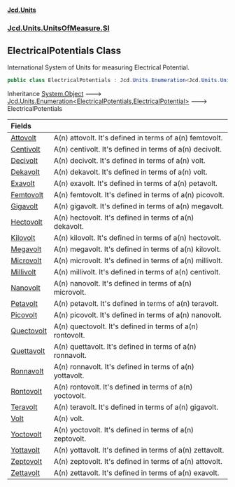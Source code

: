 #### [Jcd.Units](index.md 'index')
### [Jcd.Units.UnitsOfMeasure.SI](Jcd.Units.UnitsOfMeasure.SI.md 'Jcd.Units.UnitsOfMeasure.SI')

## ElectricalPotentials Class

International System of Units for measuring Electrical Potential.

```csharp
public class ElectricalPotentials : Jcd.Units.Enumeration<Jcd.Units.UnitsOfMeasure.SI.ElectricalPotentials, Jcd.Units.UnitTypes.ElectricalPotential>
```

Inheritance [System.Object](https://docs.microsoft.com/en-us/dotnet/api/System.Object 'System.Object') &#129106; [Jcd.Units.Enumeration&lt;](Jcd.Units.Enumeration_TEnumeration,T_.md 'Jcd.Units.Enumeration<TEnumeration,T>')[ElectricalPotentials](Jcd.Units.UnitsOfMeasure.SI.ElectricalPotentials.md 'Jcd.Units.UnitsOfMeasure.SI.ElectricalPotentials')[,](Jcd.Units.Enumeration_TEnumeration,T_.md 'Jcd.Units.Enumeration<TEnumeration,T>')[ElectricalPotential](Jcd.Units.UnitTypes.ElectricalPotential.md 'Jcd.Units.UnitTypes.ElectricalPotential')[&gt;](Jcd.Units.Enumeration_TEnumeration,T_.md 'Jcd.Units.Enumeration<TEnumeration,T>') &#129106; ElectricalPotentials

| Fields | |
| :--- | :--- |
| [Attovolt](Jcd.Units.UnitsOfMeasure.SI.ElectricalPotentials.Attovolt.md 'Jcd.Units.UnitsOfMeasure.SI.ElectricalPotentials.Attovolt') | A(n) attovolt. It's defined in terms of a(n) femtovolt. |
| [Centivolt](Jcd.Units.UnitsOfMeasure.SI.ElectricalPotentials.Centivolt.md 'Jcd.Units.UnitsOfMeasure.SI.ElectricalPotentials.Centivolt') | A(n) centivolt. It's defined in terms of a(n) decivolt. |
| [Decivolt](Jcd.Units.UnitsOfMeasure.SI.ElectricalPotentials.Decivolt.md 'Jcd.Units.UnitsOfMeasure.SI.ElectricalPotentials.Decivolt') | A(n) decivolt. It's defined in terms of a(n) volt. |
| [Dekavolt](Jcd.Units.UnitsOfMeasure.SI.ElectricalPotentials.Dekavolt.md 'Jcd.Units.UnitsOfMeasure.SI.ElectricalPotentials.Dekavolt') | A(n) dekavolt. It's defined in terms of a(n) volt. |
| [Exavolt](Jcd.Units.UnitsOfMeasure.SI.ElectricalPotentials.Exavolt.md 'Jcd.Units.UnitsOfMeasure.SI.ElectricalPotentials.Exavolt') | A(n) exavolt. It's defined in terms of a(n) petavolt. |
| [Femtovolt](Jcd.Units.UnitsOfMeasure.SI.ElectricalPotentials.Femtovolt.md 'Jcd.Units.UnitsOfMeasure.SI.ElectricalPotentials.Femtovolt') | A(n) femtovolt. It's defined in terms of a(n) picovolt. |
| [Gigavolt](Jcd.Units.UnitsOfMeasure.SI.ElectricalPotentials.Gigavolt.md 'Jcd.Units.UnitsOfMeasure.SI.ElectricalPotentials.Gigavolt') | A(n) gigavolt. It's defined in terms of a(n) megavolt. |
| [Hectovolt](Jcd.Units.UnitsOfMeasure.SI.ElectricalPotentials.Hectovolt.md 'Jcd.Units.UnitsOfMeasure.SI.ElectricalPotentials.Hectovolt') | A(n) hectovolt. It's defined in terms of a(n) dekavolt. |
| [Kilovolt](Jcd.Units.UnitsOfMeasure.SI.ElectricalPotentials.Kilovolt.md 'Jcd.Units.UnitsOfMeasure.SI.ElectricalPotentials.Kilovolt') | A(n) kilovolt. It's defined in terms of a(n) hectovolt. |
| [Megavolt](Jcd.Units.UnitsOfMeasure.SI.ElectricalPotentials.Megavolt.md 'Jcd.Units.UnitsOfMeasure.SI.ElectricalPotentials.Megavolt') | A(n) megavolt. It's defined in terms of a(n) kilovolt. |
| [Microvolt](Jcd.Units.UnitsOfMeasure.SI.ElectricalPotentials.Microvolt.md 'Jcd.Units.UnitsOfMeasure.SI.ElectricalPotentials.Microvolt') | A(n) microvolt. It's defined in terms of a(n) millivolt. |
| [Millivolt](Jcd.Units.UnitsOfMeasure.SI.ElectricalPotentials.Millivolt.md 'Jcd.Units.UnitsOfMeasure.SI.ElectricalPotentials.Millivolt') | A(n) millivolt. It's defined in terms of a(n) centivolt. |
| [Nanovolt](Jcd.Units.UnitsOfMeasure.SI.ElectricalPotentials.Nanovolt.md 'Jcd.Units.UnitsOfMeasure.SI.ElectricalPotentials.Nanovolt') | A(n) nanovolt. It's defined in terms of a(n) microvolt. |
| [Petavolt](Jcd.Units.UnitsOfMeasure.SI.ElectricalPotentials.Petavolt.md 'Jcd.Units.UnitsOfMeasure.SI.ElectricalPotentials.Petavolt') | A(n) petavolt. It's defined in terms of a(n) teravolt. |
| [Picovolt](Jcd.Units.UnitsOfMeasure.SI.ElectricalPotentials.Picovolt.md 'Jcd.Units.UnitsOfMeasure.SI.ElectricalPotentials.Picovolt') | A(n) picovolt. It's defined in terms of a(n) nanovolt. |
| [Quectovolt](Jcd.Units.UnitsOfMeasure.SI.ElectricalPotentials.Quectovolt.md 'Jcd.Units.UnitsOfMeasure.SI.ElectricalPotentials.Quectovolt') | A(n) quectovolt. It's defined in terms of a(n) rontovolt. |
| [Quettavolt](Jcd.Units.UnitsOfMeasure.SI.ElectricalPotentials.Quettavolt.md 'Jcd.Units.UnitsOfMeasure.SI.ElectricalPotentials.Quettavolt') | A(n) quettavolt. It's defined in terms of a(n) ronnavolt. |
| [Ronnavolt](Jcd.Units.UnitsOfMeasure.SI.ElectricalPotentials.Ronnavolt.md 'Jcd.Units.UnitsOfMeasure.SI.ElectricalPotentials.Ronnavolt') | A(n) ronnavolt. It's defined in terms of a(n) yottavolt. |
| [Rontovolt](Jcd.Units.UnitsOfMeasure.SI.ElectricalPotentials.Rontovolt.md 'Jcd.Units.UnitsOfMeasure.SI.ElectricalPotentials.Rontovolt') | A(n) rontovolt. It's defined in terms of a(n) yoctovolt. |
| [Teravolt](Jcd.Units.UnitsOfMeasure.SI.ElectricalPotentials.Teravolt.md 'Jcd.Units.UnitsOfMeasure.SI.ElectricalPotentials.Teravolt') | A(n) teravolt. It's defined in terms of a(n) gigavolt. |
| [Volt](Jcd.Units.UnitsOfMeasure.SI.ElectricalPotentials.Volt.md 'Jcd.Units.UnitsOfMeasure.SI.ElectricalPotentials.Volt') | A(n) volt. |
| [Yoctovolt](Jcd.Units.UnitsOfMeasure.SI.ElectricalPotentials.Yoctovolt.md 'Jcd.Units.UnitsOfMeasure.SI.ElectricalPotentials.Yoctovolt') | A(n) yoctovolt. It's defined in terms of a(n) zeptovolt. |
| [Yottavolt](Jcd.Units.UnitsOfMeasure.SI.ElectricalPotentials.Yottavolt.md 'Jcd.Units.UnitsOfMeasure.SI.ElectricalPotentials.Yottavolt') | A(n) yottavolt. It's defined in terms of a(n) zettavolt. |
| [Zeptovolt](Jcd.Units.UnitsOfMeasure.SI.ElectricalPotentials.Zeptovolt.md 'Jcd.Units.UnitsOfMeasure.SI.ElectricalPotentials.Zeptovolt') | A(n) zeptovolt. It's defined in terms of a(n) attovolt. |
| [Zettavolt](Jcd.Units.UnitsOfMeasure.SI.ElectricalPotentials.Zettavolt.md 'Jcd.Units.UnitsOfMeasure.SI.ElectricalPotentials.Zettavolt') | A(n) zettavolt. It's defined in terms of a(n) exavolt. |
